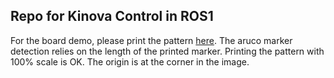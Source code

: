 ## Repo for Kinova Control in ROS1

For the board demo, please print the pattern [here](https://drive.google.com/file/d/1dv87ul7B5-2UWBY4lAQ_gKVj2RhIlJhq/view). The aruco marker detection relies on the length of the printed marker. Printing the pattern with 100% scale is OK. The origin is at the corner in the image.

